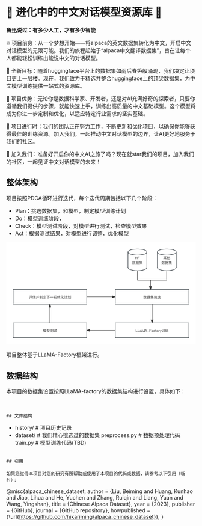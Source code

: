 <!--
 * @Author: liubeiming
 * @Date: 2023-03-21 10:12:22
-->
# 🚀 进化中的中文对话模型资源库 🚀

**鲁迅说过：有多少人工，才有多少智能**



🔥 项目前身：从一个梦想开始——将alpaca的英文数据集转化为中文，开启中文对话模型的无限可能。我们的旅程起始于“alpaca中文翻译数据集”，旨在让每个人都能轻松训练出能说中文的对话模型。

🌟 全新目标：随着huggingface平台上的数据集如雨后春笋般涌现，我们决定让项目更上一层楼。现在，我们致力于精选并整合huggingface上的顶尖数据集，为中文模型训练提供一站式的资源库。

🎯 项目优势：无论你是数据科学家、开发者，还是对AI充满好奇的探索者，只要你遵循我们提供的步骤，就能快速上手，训练出高质量的中文基础模型。这个模型将成为你进一步定制和优化，以适应特定行业需求的坚实基础。

🚧 项目进行时：我们的团队正在努力工作，不断更新和优化项目，以确保你能够获得最佳的训练资源。加入我们，一起推动中文对话模型的边界，让AI更好地服务于我们的社区。

🤝 加入我们：准备好开启你的中文AI之旅了吗？现在就star我们的项目，加入我们的社区，一起见证中文对话模型的未来！

## 整体架构

项目按照PDCA循环进行迭代，每个迭代周期包括以下几个阶段：

- Plan：挑选数据集，和模型，制定模型训练计划
- Do：模型训练阶段，
- Check：模型测试阶段，对模型进行测试，检查模型效果
- Act：根据测试结果，对模型进行调整，优化模型

![整体结构如图所示](./projstru.png)

项目整体基于LLaMA-Factory框架进行。

## 数据结构

本项目的数据集设置按照LLaMA-factory的数据集结构进行设置，具体如下：



```


## 文件结构

```
- history/  # 项目历史记录
- dataset/  # 我们精心挑选过的数据集
preprocess.py  # 数据预处理代码
train.py  # 模型训练代码(TBD)
```

## 引用

如果您觉得本项目对您的研究有所帮助或使用了本项目的代码或数据，请参考以下引用（临时）：
```
@misc{alpaca_chinese_dataset,
  author = {Liu, Beiming and Huang, Kunhao and Jiao, Lihua and He, Yuchen and Zhang, Ruiqin and Liang, Yuan and Wang, Yingshan},
  title = {Chinese Alpaca Dataset},
  year = {2023},
  publisher = {GitHub},
  journal = {GitHub repository},
  howpublished = {\url{https://github.com/hikariming/alpaca_chinese_dataset}},
}
```
